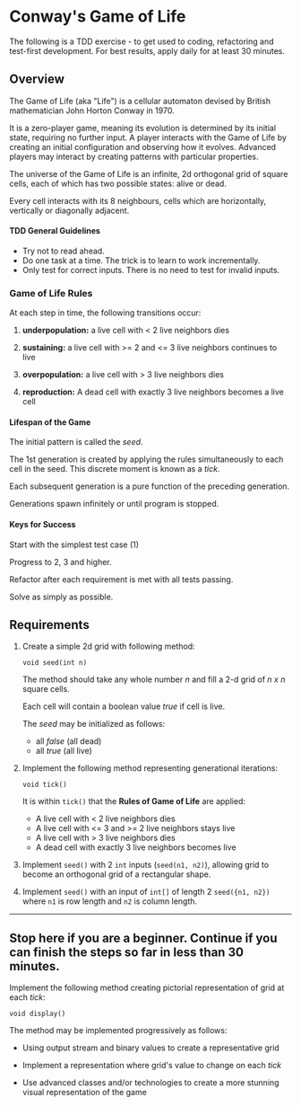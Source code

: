 # Conway's Game of Life

 The following is a TDD exercise - to get used to coding, refactoring and test-first development. For best results, apply daily for at least 30 minutes.



## Overview

The Game of Life (aka "Life") is a cellular automaton devised by British mathematician John Horton Conway in 1970.

It is a zero-player game, meaning its evolution is determined by its initial state, requiring no further input.  A player interacts with the Game of Life by creating an initial configuration and observing how it evolves. Advanced players may interact by creating patterns with particular properties.

The universe of the Game of Life is an infinite, 2d orthogonal grid of square cells, each of which has two possible states: alive or dead.

Every cell interacts with its 8 neighbours, cells which are horizontally, vertically or diagonally adjacent.

#### TDD General Guidelines 

  * Try not to read ahead.
  * Do one task at a time. The trick is to learn to work incrementally.
  * Only test for correct inputs. There is no need to test for invalid inputs.

### Game of Life Rules
At each step in time, the following transitions occur:

   1. **underpopulation:** a live cell with < 2 live neighbors dies
   
   2. **sustaining:** a live cell with >= 2 and <= 3 live neighbors continues to live
   
   3. **overpopulation:** a live cell with > 3 live neighbors dies
   
   4. **reproduction:** A dead cell with exactly 3 live neighbors becomes a live cell


#### Lifespan of the Game
The initial pattern is called the _seed_.

The 1st generation is created by applying the rules simultaneously to each cell in the seed.  This discrete moment is known as a _tick_.

Each subsequent generation is a pure function of the preceding generation.

Generations spawn infinitely or until program is stopped. 

#### Keys for Success

Start with the simplest test case (1)

Progress to 2, 3 and higher.
       
Refactor after each requirement is met with all tests passing.

Solve as simply as possible.

## Requirements
1. Create a simple 2d grid with following method:
    
    ```void seed(int n)```
     
    The method should take any whole number _n_ and fill a 2-d grid of _n x n_ square cells.
    
    Each cell will contain a boolean value _true_ if cell is live. 
    
    The _seed_ may be initialized as follows:
    
    * all _false_ (all dead)
    * all _true_ (all live)
               
2. Implement the following method representing generational iterations:

    ```void tick()```
    
    It is within ```tick()``` that the **Rules of Game of Life** are applied:
        
    * A live cell with < 2 live neighbors dies
    * A live cell with <= 3 and >= 2 live neighbors stays live
    * A live cell with > 3 live neighbors dies
    * A dead cell with exactly 3 live neighbors becomes live

3. Implement ```seed()``` with 2 ```int``` inputs (```seed(n1, n2)```), allowing grid to become an orthogonal grid of a rectangular shape.

4. Implement ```seed()``` with an input of ```int[]``` of length 2 ```seed({n1, n2})``` where ```n1``` is row length and ```n2``` is column length.

 ---
Stop here if you are a beginner. Continue if you can finish the steps so far in less than 30 minutes.
 ---
Implement the following method creating pictorial representation of grid at each _tick_:
 
 ```void display()```
 
 The method may be implemented progressively as follows:
 
 * Using output stream and binary values to create a representative grid
     
 * Implement a representation where grid's value to change on each _tick_
 
 * Use advanced classes and/or technologies to create a more stunning visual representation of the game
     
